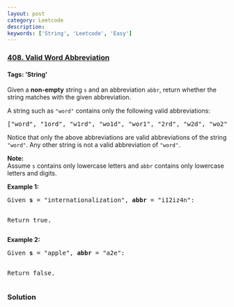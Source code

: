 ```yaml
---
layout: post
category: Leetcode
description: 
keywords: ['String', 'Leetcode', 'Easy']
---
```

### [408. Valid Word Abbreviation](https://leetcode.com/problems/valid-word-abbreviation)

#### Tags: 'String'

<div class="content__u3I1 question-content__JfgR"><div><p>
Given a <b>non-empty</b> string <code>s</code> and an abbreviation <code>abbr</code>, return whether the string matches with the given abbreviation.
</p>
<p>A string such as <code>"word"</code> contains only the following valid abbreviations:</p>
<pre>["word", "1ord", "w1rd", "wo1d", "wor1", "2rd", "w2d", "wo2", "1o1d", "1or1", "w1r1", "1o2", "2r1", "3d", "w3", "4"]
</pre>
<p>Notice that only the above abbreviations are valid abbreviations of the string <code>"word"</code>. Any other string is not a valid abbreviation of <code>"word"</code>.</p>
<p><b>Note:</b><br/>
Assume <code>s</code> contains only lowercase letters and <code>abbr</code> contains only lowercase letters and digits.
</p>
<p><b>Example 1:</b><br/>
</p><pre>Given <b>s</b> = "internationalization", <b>abbr</b> = "i12iz4n":

Return true.
</pre>
<p></p>
<p><b>Example 2:</b><br/>
</p><pre>Given <b>s</b> = "apple", <b>abbr</b> = "a2e":

Return false.
</pre>
<p></p></div></div>

### Solution
